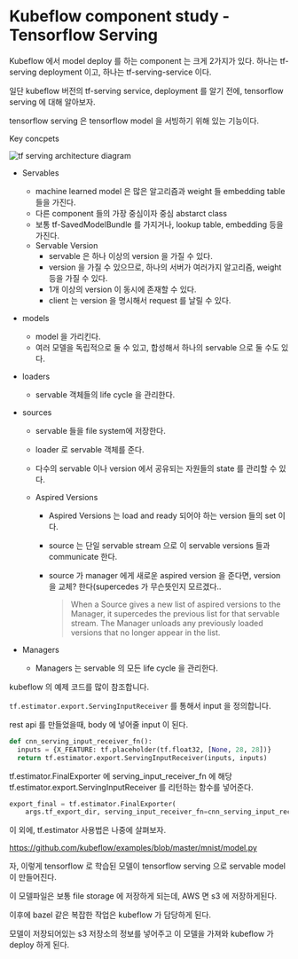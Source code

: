 # Kubeflow component study - Tensorflow Serving

Kubeflow 에서 model deploy 를 하는 component 는 크게 2가지가 있다. 하나는 tf-serving deployment 이고, 하나는 tf-serving-service 이다.



일단 kubeflow 버전의 tf-serving service, deployment 를 알기 전에, tensorflow serving 에 대해 알아보자.

tensorflow serving 은 tensorflow model 을 서빙하기 위해 있는 기능이다.



Key concpets

![tf serving architecture diagram](https://www.tensorflow.org/tfx/serving/images/serving_architecture.svg)



- Servables

  - machine learned model 은 많은 알고리즘과 weight 들 embedding table 들을 가진다. 
  - 다른 component 들의 가장 중심이자 중심 abstarct class
  - 보통 tf-SavedModelBundle  를 가지거나, lookup table, embedding 등을 가진다.
  - Servable Version
    - servable 은 하나 이상의 version 을 가질 수 있다.
    - version 을 가질 수 있으므로, 하나의 서버가 여러가지 알고리즘, weight 등을 가질 수 있다.
    - 1개 이상의 version 이 동시에 존재할 수 있다.
    - client 는 version 을 명시해서 request 를 날릴 수 있다.

- models

  - model 을 가리킨다. 
  - 여러 모델을 독립적으로 둘 수 있고, 합성해서 하나의 servable 으로 둘 수도 있다.

- loaders

  - servable 객체들의 life cycle 을 관리한다.

- sources

  - servable 들을 file system에 저장한다.

  - loader 로 servable 객체를 준다.

  - 다수의 servable 이나 version 에서 공유되는 자원들의 state 를 관리할 수 있다.

  - Aspired Versions

    - Aspired Versions 는 load and ready 되어야 하는 version 들의 set 이다.

    - source 는 단일 servable stream 으로 이 servable versions 들과 communicate 한다.

    - source 가 manager 에게 새로운 aspired version 을 준다면, version 을 교체? 한다(supercedes 가 무슨뜻인지 모르겠다..

      >  When a Source gives a new list of aspired versions to the Manager, it supercedes the previous list for that servable stream. The Manager unloads any previously loaded versions that no longer appear in the list.

- Managers

  - Managers 는 servable 의 모든 life cycle 을 관리한다.

    

kubeflow 의 예제 코드를 많이 참조합니다.

`tf.estimator.export.ServingInputReceiver` 를 통해서 input 을 정의합니다.

rest api 를 만들었을때, body 에 넣어줄 input 이 된다.



```python
def cnn_serving_input_receiver_fn():
  inputs = {X_FEATURE: tf.placeholder(tf.float32, [None, 28, 28])}
  return tf.estimator.export.ServingInputReceiver(inputs, inputs)
```

tf.estimator.FinalExporter 에 serving_input_receiver_fn 에 해당 tf.estimator.export.ServingInputReceiver 를 리턴하는 함수를 넣어준다.

```python
export_final = tf.estimator.FinalExporter(
    args.tf_export_dir, serving_input_receiver_fn=cnn_serving_input_receiver_fn)
```



이 외에, tf.estimator 사용법은 나중에 살펴보자.

<https://github.com/kubeflow/examples/blob/master/mnist/model.py>



자, 이렇게 tensorflow 로 학습된 모델이 tensorflow serving 으로 servable model 이 만들어진다.

이 모델파일은 보통 file storage 에 저장하게 되는데, AWS 면 s3 에 저장하게된다.



이후에 bazel 같은 복잡한 작업은 kubeflow 가 담당하게 된다.

모델이 저장되어있는 s3 저장소의 정보를 넣어주고 이 모델을 가져와 kubeflow 가 deploy 하게 된다.